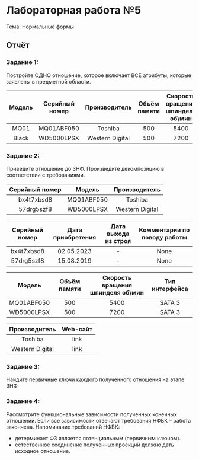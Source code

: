# Лабораторная работа №5
Тема: Нормальные формы
## Отчёт

### Задание 1:
Постройте ОДНО отношение, которое включает ВСЕ атрибуты, которые заявлены в предметной области.

| **Модель** 	| **Серийный   номер** 	| **Производитель** 	| Объём памяти 	| Скорость вращения шпинделя   об\мин 	| Тип интерфейса 	| Дата приобретения 	| Дата выхода из строя 	| Web-сайт 	| Комментарии по поводу работы 	|
|:----------:	|:--------------------:	|:-----------------:	|:------------:	|:-----------------------------------:	|:--------------:	|:-----------------:	|:--------------------:	|:--------:	|:----------------------------:	|
| MQ01       	| MQ01ABF050           	| Toshiba           	| 500          	| 5400                                	| SATA 3         	| 02.05.2023        	| -                    	| link     	| None                         	|
| Black      	| WD5000LPSX           	| Western Digital   	| 500          	| 7200                                	| SATA 3         	| 15.08.2019        	| -                    	| link     	| None                         	|

### Задание 2:
Приведите отношение до 3НФ. Произведите декомпозицию в
соответствии с требованиями.


| **Серийный номер** 	|   Модель   	|  Производитель  	|
|:------------------:	|:----------:	|:---------------:	|
| bx4t7xbsd8         	| MQ01ABF050 	| Toshiba         	|
| 57drg5szf8         	| WD5000LPSX 	| Western Digital 	|


| Серийный номер 	| Дата приобретения 	| Дата выхода из строя 	| Комментарии по поводу работы 	|
|:--------------:	|:-----------------:	|:--------------------:	|:----------------------------:	|
| bx4t7xbsd8     	| 02.05.2023        	| -                    	| None                         	|
| 57drg5szf8     	| 15.08.2019        	| -                    	| None                         	|


|   Модель   	| Объём памяти 	| Скорость вращения шпинделя   об\мин 	| Тип интерфейса 	|
|:----------:	|:------------:	|:-----------------------------------:	|:--------------:	|
| MQ01ABF050 	| 500          	| 5400                                	| SATA 3         	|
| WD5000LPSX 	| 500          	| 7200                                	| SATA 3         	|


|  Производитель  	| Web-сайт 	|
|:---------------:	|:--------:	|
| Toshiba         	| link     	|
| Western Digital 	| link     	|


### Задание 3:
Найдите первичные ключи каждого полученного отношения на этапе 3НФ.




### Задание 4:
Рассмотрите функциональные зависимости полученных конечных отношений. Если все зависимости отвечают требования НФБК – работа закончена.
Напоминание требований НФБК:
<ul>
  <li>детерминант ФЗ является потенциальным (первичным ключом).</li>
  <li>естественное соединение полученных проекций должно дать исходное отношение.</li>
</ul>


